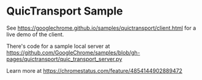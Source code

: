QuicTransport Sample
===
See https://googlechrome.github.io/samples/quictransport/client.html for a live demo of the client.

There's code for a sample local server at https://github.com/GoogleChrome/samples/blob/gh-pages/quictransport/quic_transport_server.py

Learn more at https://chromestatus.com/feature/4854144902889472
